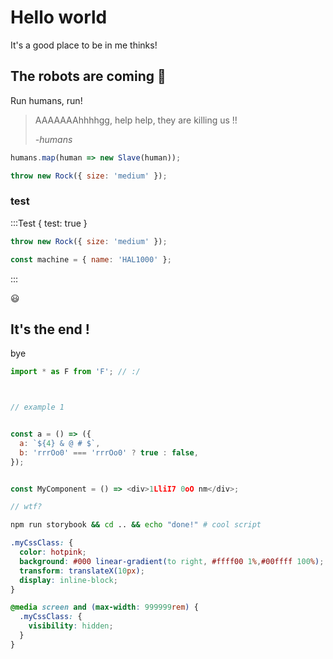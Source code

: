 # Hello world

It's a good place to be in me thinks!

## The robots are coming 🤖

Run humans, run!

> AAAAAAAhhhhgg, help help, they are killing us !!
>
> _-humans_

```js // robot.master.js
humans.map(human => new Slave(human));
```

```js // human.js
throw new Rock({ size: 'medium' });
```

### test

:::Test { test: true }

```js // human.js | vue
throw new Rock({ size: 'medium' });
```

```js // machines.js | react
const machine = { name: 'HAL1000' };
```

:::

😃

## It's **the end** !

bye

```js
import * as F from 'F'; // :/



// example 1


const a = () => ({
  a: `${4} & @ # $`,
  b: 'rrrOo0' === 'rrrOo0' ? true : false,
});


const MyComponent = () => <div>1LliI7 0oO nm</div>;

// wtf?
```

```sh
npm run storybook && cd .. && echo "done!" # cool script
```

```css
.myCssClass: {
  color: hotpink;
  background: #000 linear-gradient(to right, #ffff00 1%,#00ffff 100%);
  transform: translateX(10px);
  display: inline-block;
}

@media screen and (max-width: 999999rem) {
  .myCssClass: {
    visibility: hidden;
  }
}
```
